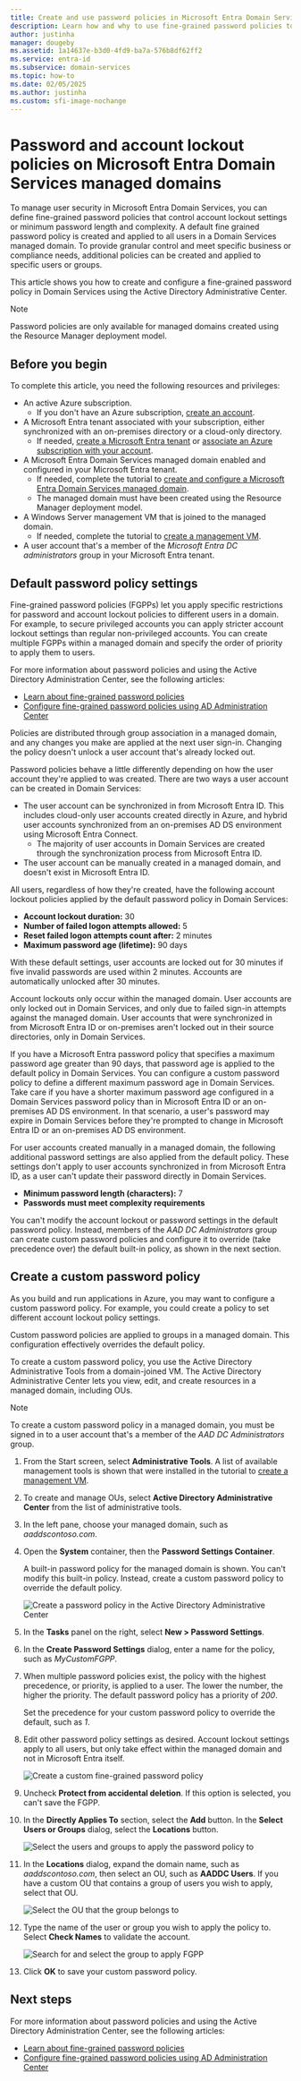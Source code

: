 ```yaml
---
title: Create and use password policies in Microsoft Entra Domain Services | Microsoft Docs
description: Learn how and why to use fine-grained password policies to secure and control account passwords in a Domain Services managed domain.
author: justinha
manager: dougeby
ms.assetid: 1a14637e-b3d0-4fd9-ba7a-576b8df62ff2
ms.service: entra-id
ms.subservice: domain-services
ms.topic: how-to
ms.date: 02/05/2025
ms.author: justinha
ms.custom: sfi-image-nochange
---
```

# Password and account lockout policies on Microsoft Entra Domain Services managed domains

To manage user security in Microsoft Entra Domain Services, you can define fine-grained password policies that control account lockout settings or minimum password length and complexity. A default fine grained password policy is created and applied to all users in a Domain Services managed domain. To provide granular control and meet specific business or compliance needs, additional policies can be created and applied to specific users or groups.

This article shows you how to create and configure a fine-grained password policy in Domain Services using the Active Directory Administrative Center.

> [!NOTE]
> Password policies are only available for managed domains created using the Resource Manager deployment model. 

## Before you begin

To complete this article, you need the following resources and privileges:

* An active Azure subscription.
  * If you don't have an Azure subscription, [create an account](https://azure.microsoft.com/free/?WT.mc_id=A261C142F).
* A Microsoft Entra tenant associated with your subscription, either synchronized with an on-premises directory or a cloud-only directory.
  * If needed, [create a Microsoft Entra tenant][create-azure-ad-tenant] or [associate an Azure subscription with your account][associate-azure-ad-tenant].
* A Microsoft Entra Domain Services managed domain enabled and configured in your Microsoft Entra tenant.
  * If needed, complete the tutorial to [create and configure a Microsoft Entra Domain Services managed domain][create-azure-ad-ds-instance].
  * The managed domain must have been created using the Resource Manager deployment model. 
* A Windows Server management VM that is joined to the managed domain.
  * If needed, complete the tutorial to [create a management VM][tutorial-create-management-vm].
* A user account that's a member of the *Microsoft Entra DC administrators* group in your Microsoft Entra tenant.

## Default password policy settings

Fine-grained password policies (FGPPs) let you apply specific restrictions for password and account lockout policies to different users in a domain. For example, to secure privileged accounts you can apply stricter account lockout settings than regular non-privileged accounts. You can create multiple FGPPs within a managed domain and specify the order of priority to apply them to users.

For more information about password policies and using the Active Directory Administration Center, see the following articles:

* [Learn about fine-grained password policies](/previous-versions/windows/it-pro/windows-server-2008-R2-and-2008/cc770394(v=ws.10))
* [Configure fine-grained password policies using AD Administration Center](/windows-server/identity/ad-ds/get-started/adac/introduction-to-active-directory-administrative-center-enhancements--level-100-#fine_grained_pswd_policy_mgmt)

Policies are distributed through group association in a managed domain, and any changes you make are applied at the next user sign-in. Changing the policy doesn't unlock a user account that's already locked out.

Password policies behave a little differently depending on how the user account they're applied to was created. There are two ways a user account can be created in Domain Services:

* The user account can be synchronized in from Microsoft Entra ID. This includes cloud-only user accounts created directly in Azure, and hybrid user accounts synchronized from an on-premises AD DS environment using Microsoft Entra Connect.
    * The majority of user accounts in Domain Services are created through the synchronization process from Microsoft Entra ID.
* The user account can be manually created in a managed domain, and doesn't exist in Microsoft Entra ID.

All users, regardless of how they're created, have the following account lockout policies applied by the default password policy in Domain Services:

* **Account lockout duration:** 30
* **Number of failed logon attempts allowed:** 5
* **Reset failed logon attempts count after:** 2 minutes
* **Maximum password age (lifetime):** 90 days

With these default settings, user accounts are locked out for 30 minutes if five invalid passwords are used within 2 minutes. Accounts are automatically unlocked after 30 minutes.

Account lockouts only occur within the managed domain. User accounts are only locked out in Domain Services, and only due to failed sign-in attempts against the managed domain. User accounts that were synchronized in from Microsoft Entra ID or on-premises aren't locked out in their source directories, only in Domain Services.

If you have a Microsoft Entra password policy that specifies a maximum password age greater than 90 days, that password age is applied to the default policy in Domain Services. You can configure a custom password policy to define a different maximum password age in Domain Services. Take care if you have a shorter maximum password age configured in a Domain Services password policy than in Microsoft Entra ID or an on-premises AD DS environment. In that scenario, a user's password may expire in Domain Services before they're prompted to change in Microsoft Entra ID or an on-premises AD DS environment.

For user accounts created manually in a managed domain, the following additional password settings are also applied from the default policy. These settings don't apply to user accounts synchronized in from Microsoft Entra ID, as a user can't update their password directly in Domain Services.

* **Minimum password length (characters):** 7
* **Passwords must meet complexity requirements**

You can't modify the account lockout or password settings in the default password policy. Instead, members of the *AAD DC Administrators* group can create custom password policies and configure it to override (take precedence over) the default built-in policy, as shown in the next section.

## Create a custom password policy

As you build and run applications in Azure, you may want to configure a custom password policy. For example, you could create a policy to set different account lockout policy settings.

Custom password policies are applied to groups in a managed domain. This configuration effectively overrides the default policy.

To create a custom password policy, you use the Active Directory Administrative Tools from a domain-joined VM. The Active Directory Administrative Center lets you view, edit, and create resources in a managed domain, including OUs.

> [!NOTE]
> To create a custom password policy in a managed domain, you must be signed in to a user account that's a member of the *AAD DC Administrators* group.

1. From the Start screen, select **Administrative Tools**. A list of available management tools is shown that were installed in the tutorial to [create a management VM][tutorial-create-management-vm].
1. To create and manage OUs, select **Active Directory Administrative Center** from the list of administrative tools.
1. In the left pane, choose your managed domain, such as *aaddscontoso.com*.
1. Open the **System** container, then the **Password Settings Container**.

    A built-in password policy for the managed domain is shown. You can't modify this built-in policy. Instead, create a custom password policy to override the default policy.

    ![Create a password policy in the Active Directory Administrative Center](./media/password-policy/create-password-policy-adac.png)

1. In the **Tasks** panel on the right, select **New > Password Settings**.
1. In the **Create Password Settings** dialog, enter a name for the policy, such as *MyCustomFGPP*.
1. When multiple password policies exist, the policy with the highest precedence, or priority, is applied to a user. The lower the number, the higher the priority. The default password policy has a priority of *200*.

    Set the precedence for your custom password policy to override the default, such as *1*.

1. Edit other password policy settings as desired. Account lockout settings apply to all users, but only take effect within the managed domain and not in Microsoft Entra itself.

    ![Create a custom fine-grained password policy](./media/password-policy/custom-fgpp.png)

1. Uncheck **Protect from accidental deletion**. If this option is selected, you can't save the FGPP.
1. In the **Directly Applies To** section, select the **Add** button. In the **Select Users or Groups** dialog, select the **Locations** button.

    ![Select the users and groups to apply the password policy to](./media/password-policy/fgpp-applies-to.png)

1. In the **Locations** dialog, expand the domain name, such as *aaddscontoso.com*, then select an OU, such as **AADDC Users**. If you have a custom OU that contains a group of users you wish to apply, select that OU.

    ![Select the OU that the group belongs to](./media/password-policy/fgpp-container.png)

1. Type the name of the user or group you wish to apply the policy to. Select **Check Names** to validate the account.

    ![Search for and select the group to apply FGPP](./media/password-policy/fgpp-apply-group.png)

1. Click **OK** to save your custom password policy.

## Next steps

For more information about password policies and using the Active Directory Administration Center, see the following articles:

* [Learn about fine-grained password policies](/previous-versions/windows/it-pro/windows-server-2008-R2-and-2008/cc770394(v=ws.10))
* [Configure fine-grained password policies using AD Administration Center](/windows-server/identity/ad-ds/get-started/adac/introduction-to-active-directory-administrative-center-enhancements--level-100-#fine_grained_pswd_policy_mgmt)

<!-- INTERNAL LINKS -->
[create-azure-ad-tenant]: /azure/active-directory/fundamentals/sign-up-organization
[associate-azure-ad-tenant]: /azure/active-directory/fundamentals/how-subscriptions-associated-directory
[create-azure-ad-ds-instance]: tutorial-create-instance.md
[tutorial-create-management-vm]: tutorial-create-management-vm.md
